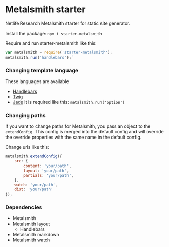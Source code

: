 # Metalsmith starter

Netlife Research Metalsmith starter for static site generator.

Install the package:
`npm i starter-metalsmith`

Require and run starter-metalsmith like this:
```javascript
var metalsmith = require('starter-metalsmith');
metalsmith.run('handlebars');`
```

### Changing template language
These languages are available
* [Handlebars](http://handlebarsjs.com/)
* [Twig](http://twig.sensiolabs.org/)
* [Jade](http://jade-lang.com/)
It is required like this: `metalsmith.run('option')`

### Changing paths
If you want to change paths for Metalsmith, you pass an object to the `extendConfig`. This config is merged into the default config and will override the override properties with the same name in the default config.

Change urls like this:
```javascript
metalsmith.extendConfig({
    src: {
        content: 'your/path',
        layout: 'your/path',
        partials: 'your/path',
    },
    watch: 'your/path',
    dist: 'your/path'
});
```

### Dependencies
* Metalsmith
* Metalsmith layout
    * Handlebars
* Metalsmith markdown
* Metalsmith watch
